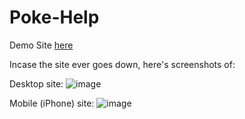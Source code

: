 # Poke-Help

Demo Site [here](https://shmkane.github.io/poke-help/)

Incase the site ever goes down, here's screenshots of:

Desktop site:
![image](https://user-images.githubusercontent.com/2586027/152001314-dc82a9ee-6caa-42ac-8b58-b2c2fa492af7.png)

Mobile (iPhone) site:
![image](https://user-images.githubusercontent.com/2586027/152001562-eece9cf5-a64d-4f62-b793-60ca425a7735.png)
